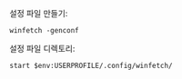 설정 파일 만들기:
```pwsh
winfetch -genconf
```

설정 파일 디렉토리:
```pwsh
start $env:USERPROFILE/.config/winfetch/
```